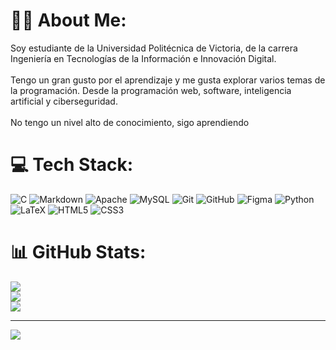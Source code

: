 # 👋🏻 About Me:
Soy estudiante de la Universidad Politécnica de Victoria, de la carrera Ingeniería en Tecnologías de la Información e Innovación Digital.<br><br>Tengo un gran gusto por el aprendizaje y me gusta explorar varios temas de la programación. Desde la programación web, software, inteligencia artificial y ciberseguridad.<br><br>No tengo un nivel alto de conocimiento, sigo aprendiendo

# 💻 Tech Stack:
![C](https://img.shields.io/badge/c-%2300599C.svg?style=for-the-badge&logo=c&logoColor=white) ![Markdown](https://img.shields.io/badge/markdown-%23000000.svg?style=for-the-badge&logo=markdown&logoColor=white) ![Apache](https://img.shields.io/badge/apache-%23D42029.svg?style=for-the-badge&logo=apache&logoColor=white) ![MySQL](https://img.shields.io/badge/mysql-4479A1.svg?style=for-the-badge&logo=mysql&logoColor=white) ![Git](https://img.shields.io/badge/git-%23F05033.svg?style=for-the-badge&logo=git&logoColor=white) ![GitHub](https://img.shields.io/badge/github-%23121011.svg?style=for-the-badge&logo=github&logoColor=white)  ![Figma](https://img.shields.io/badge/figma-%23F24E1E.svg?style=for-the-badge&logo=figma&logoColor=white) ![Python](https://img.shields.io/badge/python-3670A0?style=for-the-badge&logo=python&logoColor=ffdd54) ![LaTeX](https://img.shields.io/badge/latex-%23008080.svg?style=for-the-badge&logo=latex&logoColor=white) ![HTML5](https://img.shields.io/badge/html5-%23E34F26.svg?style=for-the-badge&logo=html5&logoColor=white) ![CSS3](https://img.shields.io/badge/css3-%231572B6.svg?style=for-the-badge&logo=css3&logoColor=white)

# 📊 GitHub Stats:
![](https://github-readme-stats.vercel.app/api?username=clemezap-edu&theme=dark&hide_border=false&include_all_commits=false&count_private=false)<br/>
![](https://nirzak-streak-stats.vercel.app/?user=clemezap-edu&theme=dark&hide_border=false)<br/>
![](https://github-readme-stats.vercel.app/api/top-langs/?username=clemezap-edu&theme=dark&hide_border=false&include_all_commits=false&count_private=false&layout=compact)

---
[![](https://visitcount.itsvg.in/api?id=clemezap-edu&icon=2&color=0)](https://visitcount.itsvg.in)
